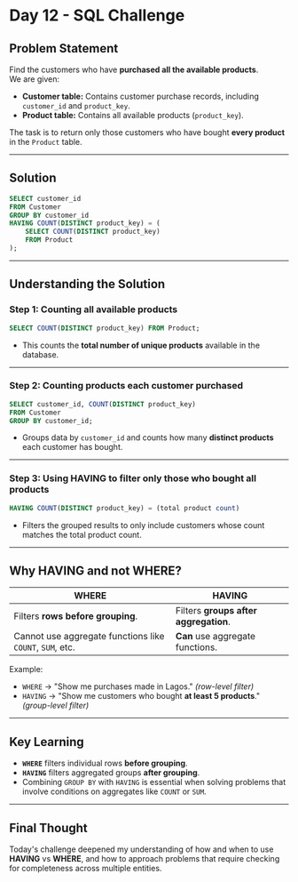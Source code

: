 
# Day 12 - SQL Challenge

## **Problem Statement**
Find the customers who have **purchased all the available products**.  
We are given:
- **Customer table:** Contains customer purchase records, including `customer_id` and `product_key`.
- **Product table:** Contains all available products (`product_key`).

The task is to return only those customers who have bought **every product** in the `Product` table.

---

## **Solution**

```sql
SELECT customer_id
FROM Customer
GROUP BY customer_id
HAVING COUNT(DISTINCT product_key) = (
    SELECT COUNT(DISTINCT product_key)
    FROM Product
);
```

---

## **Understanding the Solution**

### **Step 1: Counting all available products**
```sql
SELECT COUNT(DISTINCT product_key) FROM Product;
```
- This counts the **total number of unique products** available in the database.

---

### **Step 2: Counting products each customer purchased**
```sql
SELECT customer_id, COUNT(DISTINCT product_key)
FROM Customer
GROUP BY customer_id;
```
- Groups data by `customer_id` and counts how many **distinct products** each customer has bought.

---

### **Step 3: Using HAVING to filter only those who bought all products**
```sql
HAVING COUNT(DISTINCT product_key) = (total product count)
```
- Filters the grouped results to only include customers whose count matches the total product count.

---

## **Why HAVING and not WHERE?**

| **WHERE** | **HAVING** |
|------------|------------|
| Filters **rows before grouping**. | Filters **groups after aggregation**. |
| Cannot use aggregate functions like `COUNT`, `SUM`, etc. | **Can** use aggregate functions. |

Example:  
- `WHERE` → "Show me purchases made in Lagos." *(row-level filter)*  
- `HAVING` → "Show me customers who bought **at least 5 products**." *(group-level filter)*

---

## **Key Learning**
- **`WHERE`** filters individual rows **before grouping**.  
- **`HAVING`** filters aggregated groups **after grouping**.  
- Combining `GROUP BY` with `HAVING` is essential when solving problems that involve conditions on aggregates like `COUNT` or `SUM`.

---

## **Final Thought**
Today's challenge deepened my understanding of how and when to use **HAVING** vs **WHERE**, and how to approach problems that require checking for completeness across multiple entities.
